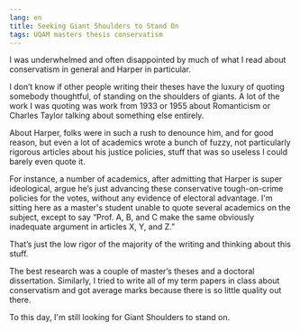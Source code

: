 ```yaml
---
lang: en
title: Seeking Giant Shoulders to Stand On
tags: UQAM masters thesis conservatism
---
```

I was underwhelmed and often disappointed by much of what I read about conservatism in general and Harper in particular. 

I don’t know if other people writing their theses have the luxury of quoting somebody thoughtful, of standing on the shoulders of giants. A lot of the work I was quoting was work from 1933 or 1955 about Romanticism or Charles Taylor talking about something else entirely. 

About Harper, folks were in such a rush to denounce him, and for good reason, but even a lot of academics wrote a bunch of fuzzy, not particularly rigorous articles about his justice policies, stuff that was so useless I could barely even quote it. 

For instance, a number of academics, after admitting that Harper is super ideological, argue he’s just advancing these conservative tough-on-crime policies for the votes, without any evidence of electoral advantage. I'm sitting here as a master's student unable to quote several academics on the subject, except to say “Prof. A, B, and C make the same obviously inadequate argument in articles X, Y, and Z.” 

That’s just the low rigor of the majority of the writing and thinking about this stuff. 

The best research was a couple of master’s theses and a doctoral dissertation. Similarly, I tried to write all of my term papers in class about conservatism and got average marks because there is so little quality out there.

To this day, I'm still looking for Giant Shoulders to stand on.
